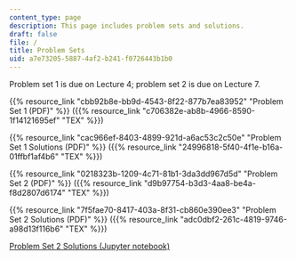 ```yaml
---
content_type: page
description: This page includes problem sets and solutions.
draft: false
file: /
title: Problem Sets
uid: a7e73205-5887-4af2-b241-f0726443b1b0
---
```

Problem set 1 is due on Lecture 4; problem set 2 is due on Lecture 7.

{{% resource_link "cbb92b8e-bb9d-4543-8f22-877b7ea83952" "Problem Set 1 (PDF)" %}} ({{% resource_link "c706382e-ab8b-4966-8590-1f14121695ef" "TEX" %}})

{{% resource_link "cac966ef-8403-4899-921d-a6ac53c2c50e" "Problem Set 1 Solutions (PDF)" %}} ({{% resource_link "24996818-5f40-4f1e-b16a-01ffbf1af4b6" "TEX" %}})

{{% resource_link "0218323b-1209-4c71-81b1-3da3dd967d5d" "Problem Set 2 (PDF)" %}} ({{% resource_link "d9b97754-b3d3-4aa8-be4a-f8d2807d6174" "TEX" %}})

{{% resource_link "7f5fae70-8417-403a-8f31-cb860e390ee3" "Problem Set 2 Solutions (PDF)" %}} ({{% resource_link "adc0dbf2-261c-4819-9746-a98d13f116b6" "TEX" %}})

[Problem Set 2 Solutions (Jupyter notebook)](https://nbviewer.org/urls/draft.ocw.mit.edu/courses/18-s096-matrix-calculus-for-machine-learning-and-beyond-january-iap-2023/mit18_s096iap23_pset2sol_i.ipynb)